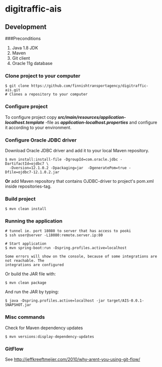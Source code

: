 # digitraffic-ais

## Development

###Preconditions
1. Java 1.8 JDK
2. Maven
3. Git client
4. Oracle 11g database

### Clone project to your computer

	$ git clone https://github.com/finnishtransportagency/digitraffic-ais.git
	# Clones a repository to your computer

### Configure project

To configure project copy ***src/main/resources/application-localhost.template*** -file
as ***application-localhost.properties*** and configure it according to your environment.

### Configure Oracle JDBC driver

Download Oracle JDBC driver and add it to your local Maven repository.

	$ mvn install:install-file -DgroupId=com.oracle.jdbc -DartifactId=ojdbc7 \
	  -Dversion=12.1.0.2 -Dpackaging=jar  -DgeneratePom=true -Dfile=ojdbc7-12.1.0.2.jar

**Or** add Maven repository that contains OJDBC-driver to project's pom.xml inside repositories-tag.


### Build project

	$ mvn clean install

### Running the application

    # tunnel ie. port 18080 to server that has access to pooki
    $ ssh user@server -L18080:remote.server.ip:80

    # Start application
	$ mvn spring-boot:run -Dspring.profiles.active=localhost

	Some errors will show on the console, because of some integrations are not reachable. The
	integrations are configured

Or build the JAR file with:

	$ mvn clean package

 And run the JAR by typing:

 	$ java -Dspring.profiles.active=localhost -jar target/AIS-0.0.1-SNAPSHOT.jar

### Misc commands

Check for Maven dependency updates

    $ mvn versions:display-dependency-updates

### GitFlow

See http://jeffkreeftmeijer.com/2010/why-arent-you-using-git-flow/


